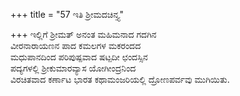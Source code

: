 +++
title = "57 ಇತಿ ಶ್ರೀಮದಚಿನ್ತ್ಯ"

+++
ಇಲ್ಲಿಗೆ ಶ್ರೀಮತ್ ಅನಂತ ಮಹಿಮನಾದ ಗದಗಿನ  
ವೀರನಾರಾಯಣನ ಪಾದ ಕಮಲಗಳ ಮಕರಂದದ  
ಮಧುಪಾನದಿಂದ ಪರಿಪುಷ್ಪವಾದ ಷಟ್ಪದೀ ಛಂದಸ್ಸಿನ  
ಪದ್ಯಗಳಲ್ಲಿ ಶ್ರೀಕುಮಾರವ್ಯಾಸ ಯೋಗೀಂದ್ರನಿಂದ  
ವಿರಚಿತವಾದ ಕರ್ಣಾಟ ಭಾರತ ಕಥಾಮಂಜರಿಯಲ್ಲಿ ದ್ರೋಣಪರ್ವವು ಮುಗಿಯಿತು.